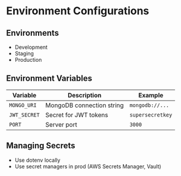 # Environment Configurations

## Environments
- Development
- Staging
- Production

## Environment Variables
| Variable           | Description                | Example            |
| ------------------ | -------------------------- | ------------------ |
| `MONGO_URI`        | MongoDB connection string  | `mongodb://...`    |
| `JWT_SECRET`       | Secret for JWT tokens      | `supersecretkey`   |
| `PORT`             | Server port                | `3000`             |

## Managing Secrets
- Use dotenv locally
- Use secret managers in prod (AWS Secrets Manager, Vault)

